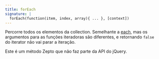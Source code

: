 ```yaml
---
title: forEach
signature: |
  forEach(function(item, index, array){ ... }, [context])
---
```


Percorre todos os elementos da collection. Semelhante a [each](#each), mas
os argumentos para as funções iteradoras são diferentes, e retornando `false`
do iterator não vai parar a iteração.

<p class=compat>
  Este é um método Zepto que não faz parte da API do jQuery.
</p>
